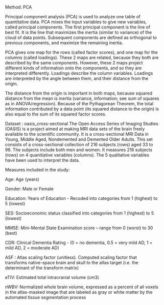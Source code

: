 Method: PCA


Principal component analysis (PCA) is used to analyze one table of quantitative data. PCA mixes the input variables to give new variables, called principal components. The first principal component is the line of best fit. It is the line that maximizes the inertia (similar to variance) of the cloud of data points. Subsequent components are defined as orthogonal to previous components, and maximize the remaining inertia.

PCA gives one map for the rows (called factor scores), and one map for the columns (called loadings). These 2 maps are related, because they both are described by the same components. However, these 2 maps project different kinds of information onto the components, and so they are interpreted differently. Loadings describe the column variables. Loadings are interpreted by the angle between them, and their distance from the origin.

The distance from the origin is important in both maps, because squared distance from the mean is inertia (variance, information; see sum of squares as in ANOVA/regression). Because of the Pythagorean Theorem, the total information contributed by a data point (its squared distance to the origin) is also equal to the sum of its squared factor scores.

Dataset : oasis_cross-sectional
The Open Access Series of Imaging Studies (OASIS) is a project aimed at making MRI data sets of the brain freely available to the scientific community. It is a cross-sectional MRI Data in Young, Middle Aged, Nondemented and Demented Older Adults. This set consists of a cross-sectional collection of 216 subjects (rows) aged 33 to 96. The subjects include both men and women. It measures 216 subjects (rows) on 4 quanitiative variables (columns). The 5 qualitative variables have been used to interpret the data.

Measures included in the study:

Age: Age (years)

Gender: Male or Female

Education: Years of Education - Recoded into categories from 1 (highest) to 5 (lowest)

SES: Socioeconomic status classified into categories from 1 (highest) to 5 (lowest)

MMSE: Mini-Mental State Examination score – range from 0 (worst) to 30 (best)

CDR: Clinical Dementia Rating - (0 = no dementia, 0.5 = very mild AD, 1 = mild AD, 2 = moderate AD)

ASF : Atlas scaling factor (unitless). Computed scaling factor that transforms native-space brain and skull to the atlas target (i.e. the determinant of the transform matrix)

eTIV: Estimated total intracranial volume (cm3)

nWBV: Normalized whole brain volume, expressed as a percent of all voxels in the atlas-masked image that are labeled as gray or white matter by the automated tissue segmentation process
